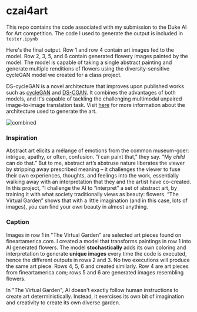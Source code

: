 # czai4art

This repo contains the code associated with my submission to the Duke AI for Art competition. The code I used to generate the output is included in `tester.ipynb`

Here's the final output. Row 1 and row 4 contain art images fed to the model. Row 2, 3, 5, and 6 contain generated flowery images painted by the model. The model is capable of taking a single abstract painting and generate multiple renditions of flowers using the diversity-sensitive cycleGAN model we created for a class project.

DS-cycleGAN is a novel architecture that improves upon published works such as [cycleGAN](https://arxiv.org/abs/1703.10593) and [DS-CGAN](https://arxiv.org/abs/1901.09024). It combines the advantages of both models, and it's capable of tackling the challenging multimodal unpaired image-to-image translation task. Visit [here](https://github.com/chriszhou0916/DS-cycleGAN) for more information about the architecture used to generate the art.

![combined](images/output/combined.png)

### Inspiration
Abstract art elicits a mélange of emotions from the common museum-goer: intrigue, apathy, or often, confusion. “_I_ can paint that,” they say. “My _child_ can do that.” But to me, abstract art’s abstruse nature liberates the viewer by stripping away prescribed meaning – it challenges the viewer to fuse their own experiences, thoughts, and feelings into the work, essentially walking away with an interpretation that they and the artist have co-created. In this project, “I challenge the AI to “interpret” a set of abstract art, by training it with what society traditionally views as beauty: flowers. “The Virtual Garden” shows that with a little imagination (and in this case, lots of images), you can find your _own_ beauty in almost anything.

### Caption
Images in row 1 in "The Virtual Garden" are selected art pieces found on fineartamerica.com. I created a model that transforms paintings in row 1 into AI generated flowers. The model **stochastically** adds its own coloring and interpretation to generate **unique images** every time the code is executed, hence the different outputs in rows 2 and 3. No two executions will produce the same art piece. Rows 4, 5, 6 and created similarly. Row 4 are art pieces from fineartamerica.com; rows 5 and 6 are generated images resembling flowers.

In "The Virtual Garden", AI doesn't exactly follow human instructions to create art deterministically. Instead, it exercises its own bit of imagination and creativity to create its own diverse garden.
